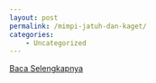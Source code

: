 ```yaml
---
layout: post
permalink: /mimpi-jatuh-dan-kaget/
categories:
    - Uncategorized
---
```


[Baca Selengkapnya](/03)